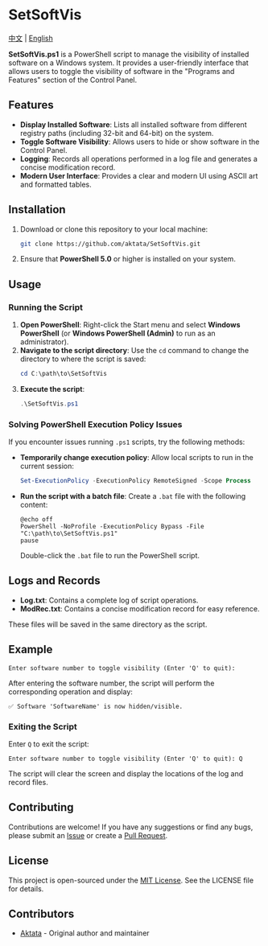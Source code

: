 # SetSoftVis

[中文](https://github.com/aktata/SetSoftVis/blob/main/README-zh.md) | [English](https://github.com/aktata/SetSoftVis/blob/main/README.md)

**SetSoftVis.ps1** is a PowerShell script to manage the visibility of installed software on a Windows system. It provides a user-friendly interface that allows users to toggle the visibility of software in the "Programs and Features" section of the Control Panel.

## Features

- **Display Installed Software**: Lists all installed software from different registry paths (including 32-bit and 64-bit) on the system.
- **Toggle Software Visibility**: Allows users to hide or show software in the Control Panel.
- **Logging**: Records all operations performed in a log file and generates a concise modification record.
- **Modern User Interface**: Provides a clear and modern UI using ASCII art and formatted tables.

## Installation

1. Download or clone this repository to your local machine:
   ```bash
   git clone https://github.com/aktata/SetSoftVis.git
   ```
2. Ensure that **PowerShell 5.0** or higher is installed on your system.

## Usage

### Running the Script

1. **Open PowerShell**: Right-click the Start menu and select **Windows PowerShell** (or **Windows PowerShell (Admin)** to run as an administrator).
2. **Navigate to the script directory**: Use the `cd` command to change the directory to where the script is saved:
   ```powershell
   cd C:\path\to\SetSoftVis
   ```
3. **Execute the script**:
   ```powershell
   .\SetSoftVis.ps1
   ```

### Solving PowerShell Execution Policy Issues

If you encounter issues running `.ps1` scripts, try the following methods:

- **Temporarily change execution policy**: Allow local scripts to run in the current session:
   ```powershell
   Set-ExecutionPolicy -ExecutionPolicy RemoteSigned -Scope Process
   ```
- **Run the script with a batch file**: Create a `.bat` file with the following content:
   ```batch
   @echo off
   PowerShell -NoProfile -ExecutionPolicy Bypass -File "C:\path\to\SetSoftVis.ps1"
   pause
   ```
  Double-click the `.bat` file to run the PowerShell script.

## Logs and Records

- **Log.txt**: Contains a complete log of script operations.
- **ModRec.txt**: Contains a concise modification record for easy reference.

These files will be saved in the same directory as the script.

## Example

```plaintext
Enter software number to toggle visibility (Enter 'Q' to quit):
```

After entering the software number, the script will perform the corresponding operation and display:
```plaintext
✅ Software 'SoftwareName' is now hidden/visible.
```

### Exiting the Script

Enter `Q` to exit the script:
```plaintext
Enter software number to toggle visibility (Enter 'Q' to quit): Q
```

The script will clear the screen and display the locations of the log and record files.

## Contributing

Contributions are welcome! If you have any suggestions or find any bugs, please submit an [Issue](https://github.com/aktata/SetSoftVis/issues) or create a [Pull Request](https://github.com/aktata/SetSoftVis/pulls).

## License

This project is open-sourced under the [MIT License](https://raw.githubusercontent.com/aktata/SetSoftVis/main/LICENSE). See the LICENSE file for details.

## Contributors

- [Aktata](https://github.com/aktata) - Original author and maintainer
